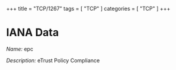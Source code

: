 +++
title = "TCP/1267"
tags = [ "TCP" ]
categories = [ "TCP" ]
+++

# IANA Data

_Name:_ epc

_Description:_ eTrust Policy Compliance

